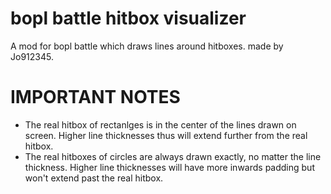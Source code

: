 # bopl battle hitbox visualizer
A mod for bopl battle which draws lines around hitboxes. made by Jo912345.

# IMPORTANT NOTES
- The real hitbox of rectanlges is in the center of the lines drawn on screen. Higher line thicknesses thus will extend further from the real hitbox.
- The real hitboxes of circles are always drawn exactly, no matter the line thickness. Higher line thicknesses will have more inwards padding but won't extend past the real hitbox.

